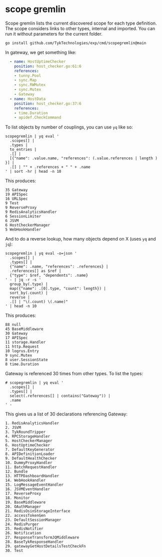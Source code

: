 # scope gremlin

Scope gremlin lists the current discovered scope for each type
definition. The scope considers links to other types, internal and
imported. You can run it without parameters for the current folder.

```
go install github.com/TykTechnologies/exp/cmd/scopegremlin@main
```

In gateway, we get something like:

```yaml
  - name: HostUptimeChecker
    position: host_checker.go:61:6
    references:
    - tunny.Pool
    - sync.Map
    - sync.RWMutex
    - sync.Mutex
    - Gateway
  - name: HostData
    position: host_checker.go:37:6
    references:
    - time.Duration
    - apidef.CheckCommand
```

To list objects by number of couplings, you can use `yq` like so:

```
scopegremlin | yq eval '
  .scopes[] |
  .types | 
  to_entries | 
  .[] | 
  [{"name": .value.name, "references": (.value.references | length ) }] | 
  .[] | "" + .references + " " + .name
' | sort -hr | head -n 10
```

This produces:

```
35 Gateway
19 APISpec
16 URLSpec
9 Test
9 ReverseProxy
9 RedisAnalyticsHandler
6 SessionLimiter
6 JSVM
6 HostCheckerManager
5 WebHookHandler
```

And to do a reverse lookup, how many objects depend on X (uses `yq` and `jq`):

```
scopegremlin | yq eval -o=json '
  .scopes[] |
  .types[] |
  {"name": .name, "references": .references} |
  .references[] as $ref |
  {"type": $ref, "dependents": .name}  
' - | jq -r -s '
  group_by(.type) |
  map({"name": .[0].type, "count": length}) |
  sort_by(.count) |
  reverse |
  .[] | "\(.count) \(.name)"
' | head -n 10
```

This produces:

```
88 null
45 BaseMiddleware
30 Gateway
17 APISpec
11 storage.Handler
11 http.Request
10 logrus.Entry
9 sync.Mutex
8 user.SessionState
8 time.Duration
```

Gateway is referenced 30 times from other types. To list the types:

```
# scopegremlin | yq eval '
  .scopes[] |
  .types[] |
  select(.references[] | contains("Gateway")) |
  .name
' -
```

This gives us a list of 30 declarations referencing Gateway:

```
1. RedisAnalyticsHandler
2. JSVM
3. TykRoundTripper
4. RPCStorageHandler
5. HostCheckerManager
6. HostUptimeChecker
7. DefaultKeyGenerator
8. APIDefinitionLoader
9. DefaultHealthChecker
10. DummyProxyHandler
11. BatchRequestHandler
12. Bundle
13. HTTPDashboardHandler
14. WebHookHandler
15. LogMessageEventHandler
16. JSVMEventHandler
17. ReverseProxy
18. Monitor
19. BaseMiddleware
20. OAuthManager
21. RedisOsinStorageInterface
22. accessTokenGen
23. DefaultSessionManager
24. RedisPurger
25. RedisNotifier
26. Notification
27. ResponseTransformJQMiddleware
28. BaseTykResponseHandler
29. gatewayGetHostDetailsTestCheckFn
30. Test
```